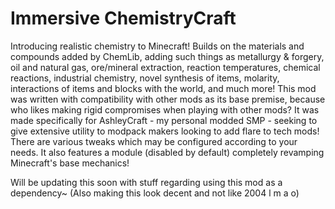 # Immersive ChemistryCraft

Introducing realistic chemistry to Minecraft! Builds on the materials and compounds added by ChemLib, adding such things as metallurgy & forgery, oil and natural gas, ore/mineral extraction, reaction temperatures, chemical reactions, industrial chemistry, novel synthesis of items, molarity, interactions of items and blocks with the world, and much more!
This mod was written with compatibility with other mods as its base premise, because who likes making rigid compromises when playing with other mods? It was made specifically for AshleyCraft - my personal modded SMP - seeking to give extensive utility to modpack makers looking to add flare to tech mods!
There are various tweaks which may be configured according to your needs. It also features a module (disabled by default) completely revamping Minecraft's base mechanics! 

Will be updating this soon with stuff regarding using this mod as a dependency~
(Also making this look decent and not like 2004 l m a o)
